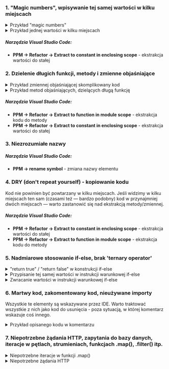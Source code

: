 ### 1. "Magic numbers", wpisywanie tej samej wartości w kilku miejscach
<details>
<summary>Przykład "magic numbers"</summary>
<p>

Wpisanie w kodzie bezpośrednio liczby z określonym znaczeniem biznesowym może utrudnić zrozumienie kodu. Warto stosować stałe pomocnicze.
```typescript
if (employee.departmendId === 13 || employee.departmendId === 12) {
    showAdditionalInfos();
}
```
Możemy zmienić na:
```typescript
const hrId = 12;
const infrastructureId = 13;
if (employee.departmentId === hrId || employee.departmentId === infrastructureId) {
    showAdditionalInfos();
}
```

</p>
</details>  
<details>
<summary>Przykład jednej wartości w kilku miejscach</summary>
<p>

Wpisywanie jednej wartości w wielu miejscach utrudnia późniejszą jej zmianę i zrozumienie kodu. Warto wyciągnąć wartość do stałej.
```typescript
export class EmployeeService {
    getWorkersLeaves() {
        return getAllEmployees()
            .filter(employee => employee.type.id === 9)
            .map(employee => employee.leaves);
    }

    getWorkersNames() {
        return getAllEmployees()
            .filter(employee => employee.type.id === 9)
            .map(employee => employee.name);
    }
}
```
Jeśli z dowolnego powodu id typu pracownika "WORKER" zmieni się np. z 9 na 8 - bardzo łatwo się pomylić i zmienić wartość tylko w jednym miejscu. Można od razu zaimplementować klasę w taki sposób:
```typescript
export class EmployeeService {
    readonly workerTypeId = 9

    getWorkersLeaves() {
        return getAllEmployees()
            .filter(employee => employee.type.id === this.workerTypeId)
            .map(employee => employee.leaves);
    }

    getWorkersNames() {
        return getAllEmployees()
            .filter(employee => employee.type.id === this.workerTypeId)
            .map(employee => employee.name);
    }
}
```

</p>
</details>  

##### Narzędzia Visual Studio Code:
- **PPM -> Refactor -> Extract to constant in enclosing scope** - ekstrakcja wartości do stałej

### 2. Dzielenie długich funkcji, metody i zmienne objaśniające

<details>
<summary>Przykład zmiennej objaśniającej skomplikowany kod</summary>
<p>

Rozważny złożony warunek, który sprawdza czy klientowi przysługuje rabat:
```typescript
if ((customer.type.id === newCustomerTypeId && order.summaryPrice > newCustomerMinimalDiscountPrice && isDiscountDate(new Date())) ||
    (customer.type.id === partnerTypeId && order.summaryPrice > partnerMinimalDiscountPrice)) {
    // ... some code
}
```

Trudno w takiej formie zrozumieć, kiedy kod wewnątrz instrukcji warunkowej powinien się wykonać. Warto wyciągnąć wartość logiczną do dobrze nazwanej zmiennej, która ułatwi szybsze zrozumienie:
```typescript
const orderHasDiscount = (customer.type.id === newCustomerTypeId && order.summaryPrice > newCustomerMinimalDiscountPrice && isDiscountDate(new Date())) ||
    (customer.type.id === partnerTypeId && order.summaryPrice > partnerMinimalDiscountPrice);
if (orderHasDiscount) {
    // ... some code
}
```

</p>
</details>

<details>
<summary>Przykład metod objaśniających, dzielących długą funkcję</summary>
<p>

Rozważmy funkcję odpowiedzialną za zamówienie produktu:
```typescript
function orderProduct(itemsWithQuantities: ItemWithQuantity[], customer: Customer) {
    const summaryPrice = itemsWithQuantities
        .map(itemWithQuantity => {
            let itemPrice = getItemPrice(itemWithQuentity.item.id);
            return itemPrice * itemWithQuantity.quantity;
        }).reduce((a, b) => a + b, 0);
    if (summaryPrice < MIN_ORDER_PRICE) {
        return Status.TOO_LOW_PRICE;
    }
    itemsWithQuantities.forEach(
        itemWithQuantity => {
            let itemWarehouseQuantity = getItemWarehouseQuantity(itemWithQuantity.item.id);
            if (itemWarehouseQuantity < itemWithQuantity.quantity) {
                sendAlertToWarehouse(itemWithQuantity.item, itemWithQuantity.quantity);
                return Status.NOT_ENOUGH_IN_WAREHOUSE;
            }
        }
    )
    itemsWithQuantities.forEach(
        itemWithQuantity => {
            setWarehouseQuantity(item.id, getItemWarehouseQuantity(itemWithQuantity.item.id) - itemWithQuantity.quantity)
        }
    )
    let warehouseMail = getMailOrderTemplate();
    warehouseMail.setAddress(ADDRESS.WAREHOUSE);
    warehouseMail.setItems(itemsWithQuantities);
    warehouseMail.setDate(new Date())
    sendMail(warehouseMail);
    let customerMail = getMailOrderTemplate();
    customerMail.setAddress(customer.mail);
    customerMail.setItems(itemsWithQuantities);
    cusomerMail.setDate(new Date());
    sendMail(customerMail);
    
}
```

Na pierwszy rzut oka naprawdę trudno określić, za co odpowiedzialny jest powyższy funkcja. Metoda zawiera w sobie kod wykonujący działania na różnym poziomie abstrakcji. Np. sprawdzając co wykonuje zamówienie - w pierwszym momencie zazwyczaj nie będą nas interesowały szczegóły dotyczące tworzenia wiadomości e-mail.
Warto podzielić kod na mniejsze funkcje:
```typescript
function orderProduct(itemsWithQuantities: ItemWithQuantity[], customer: Customer) {
    checkMinimalPrice(itemsWithQuantities);
    checkItemsAvailability(itemsWithQuantities);
    setWarehouseItemsQuantities(itemsWithQuantities);
    sendOrderMail(itemsWithQuantities, ADDRESS.WAREHOUSE);
    sendOrderMail(itemsWithQuantities, customer.mail);
}
```

</p>
</details>  

##### Narzędzia Visual Studio Code:
- **PPM -> Refactor -> Extract to function in module scope** - ekstrakcja kodu do metody
- **PPM -> Refactor -> Extract to constant in enclosing scope** - ekstrakcja wartości do stałej

### 3. Niezrozumiałe nazwy
##### Narzędzia Visual Studio Code:
- **PPM -> rename symbol** - zmiana nazwy elementu

### 4. DRY (don't repeat yourself) - kopiowanie kodu
Kod nie powinien być powtarzany w kilku miejscach. Jeśli widzimy w kilku miejscach ten sam (czasami też — bardzo podobny) kod w przynajmniej dwóch miejscach — warto zastanowić się nad ekstrakcją metody/zmiennej.
##### Narzędzia Visual Studio Code:
- **PPM -> Refactor -> Extract to constant in enclosing scope** - ekstrakcja wartości do stałej
- **PPM -> Refactor -> Extract to function in module scope** - ekstrakcja kodu do metody

### 5. Nadmiarowe stosowanie if-else, brak 'ternary operator'

<details>
<summary>"return true" / "return false" w konstrukcji if-else</summary>
<p>

Zamiast zwracać true/false wewnątrz instrukcji warunkowych, możemy zwrócić sam warunek (lub jego negację). Przykład:
```typescript
if (condition) {
    return false;
} else {
    return true;
}
```
Zmieniamy na:
```typescript
return !condition
```

</p>
</details>

<details>
<summary>Przypisanie tej samej wartości w instrukcji warunkowej if-else</summary>
<p>

Możemy zastosować bezpośrednie przypisanie za pomocą 'ternary operator'. Przykład:
```typescript
let c: number;
if (condition) {
  c = 5;
} else {
  c = 3;
}
```
Zmieniamy na:
```typescript
let c = condition ? 1 : 2;
```

</p>
</details>

<details>
<summary>Zwracanie wartości w instrukcji warunkowej if-else</summary>
<p>

Możemy zastosować bezpośrednie zwrócenie wartości za pomocą 'ternary operator'. Przykład:
```typescript
if (condition) {
  return a;
} else {
  return b;
}
```
Zmieniamy na:
```typescript
return  condition ? a : b;
```

</p>
</details>

### 6. Martwy kod, zakomentowany kod, nieużywane importy
Wszystkie te elementy są wskazywane przez IDE. Warto traktować wszystkie z nich jako kod do usunięcia - poza sytuacją, w której komentarz wskazuje coś innego.
<details>
<summary>Przykład opisanego kodu w komentarzu</summary>
<p>

```typescript
// Do not remove this code - it will be needed near Christmas
// function showChristmasBanner() {
//     //code
// }
```

</p>
</details>

### 7. Niepotrzebne żądania HTTP, zapytania do bazy danych, iteracje w pętlach, strumieniach, funkcjach .map(), .filter() itp.

<details>
<summary>Niepotrzebne iteracje w funkcji .map()</summary>
<p>

```typescript
const employees: Employee[] = getEmployees(1000);
const newEmployees = employees.forEach(employee => {
    if (employee.id === specialEmployeeId) {
        employee.name = "new name";
        console.log(employee);
    }
});
```

Funkcja .map() niepotrzebnie iteruje po całej tablicy pomimo tego, że potrzebny element znajdował się na pierwszym miejscu. Wykonało się aż 1000 iteracji.
```typescript
const employees: Employee[] = getEmployees(1000);
const specificEmployee = 
    employees.find(employee => employee.id === specialEmployeeId);
specificEmployee.name = "new name";
console.log(specificEmployee);
```
Funkcja .find() po znalezieniu odpowiedniego elementu nie sprawdza już kolejnych. Zyskujemy na tym średnio 500 iteracji.

</p>
</details>

<details>
<summary>Niepotrzebne żądania HTTP</summary>
<p>

```typescript
function createForm() {
    let departmentsWithEmployees: DepartmentWithEmployee[] = getDepartmentWithEmployeesAPI();
    let employees = departmentWithEmployees
        .map(departmentWithEmployees => departmentWithEmployees.employees);
    createEmployeesFormList(employees);

    let departmentNames: string[] = getDepartmentNamesAPI();
    createDepartmentFormList(departmentNames);
}
```

Możemy poprawić na wersję z jednym zapytaniem HTTP:
```typescript
function createForm() {
    let departmentsWithEmployees: DepartmentWithEmployee[] = getDepartmentWithEmployeesAPI();
    let employees = departmentsWithEmployees
        .map(departmentWithEmployees => departmentWithEmployees.employees);
    createEmployeesFormList(employees);

    let departmentNames: string[] = departmentsWithEmployees
        .map(departmentWithEmployees => departmentWithEmployees.departmentName);
    createDepartmentFormList(departmentNames);
}
```

</p>
</details>